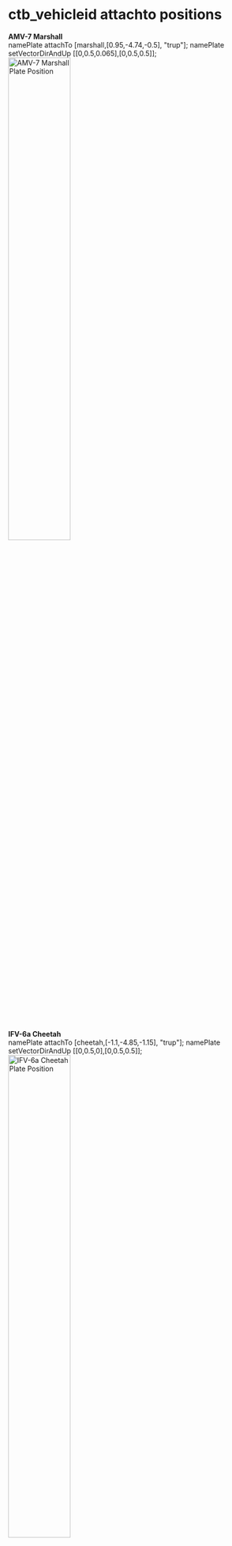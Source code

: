 ctb_vehicleid attachto positions
=============

<p>
	<b>AMV-7 Marshall</b>
	<br />namePlate attachTo [marshall,[0.95,-4.74,-0.5], "trup"]; namePlate setVectorDirAndUp [[0,0.5,0.065],[0,0.5,0.5]];
	<br /><a href="http://i.imgur.com/sBbGIEc.png" target="_blank"><img src="http://i.imgur.com/sBbGIEc.png" title="AMV-7 Marshall Plate Position" width="50%" height="50%" /></a>
</p>

<p>
	<b>IFV-6a Cheetah</b>
	<br />namePlate attachTo [cheetah,[-1.1,-4.85,-1.15], "trup"]; namePlate setVectorDirAndUp [[0,0.5,0],[0,0.5,0.5]];
	<br /><a href="http://i.imgur.com/UvOHUq1.png" target="_blank"><img src="http://i.imgur.com/UvOHUq1.png" title="IFV-6a Cheetah Plate Position" width="50%" height="50%" /></a>
</p>

<p>
	<b>IFV-6c Panther</b>
	<br />namePlate attachTo [panther,[-1.1,-4.85,-0.795], "trup"]; namePlate setVectorDirAndUp [[0,0.5,0],[0,0.5,0.5]];
	<br /><a href="http://i.imgur.com/CqWBAbD.png" target="_blank"><img src="http://i.imgur.com/CqWBAbD.png" title="IFV-6c Panther Plate Position" width="50%" height="50%" /></a>
</p>

<p>
	<b>M2A1 Slammer UP</b>
	<br />namePlate attachTo [slammer,[1.352,-4.405, -1.025], "trup"]; namePlate setVectorDirAndUp [[0,0.5,-0.18],[0,0.5,0.5]];
	<br /><a href="http://i.imgur.com/3Ih5l23.png" target="_blank"><img src="http://i.imgur.com/3Ih5l23.png" title="M2A1 Slammer Plate Position" width="50%" height="50%" /></a>
</p>

<p>
	<b>M4 Scorcher</b>
	<br />namePlate attachTo [scorcher,[1.352,-4.835, -1.37], "trup"]; namePlate setVectorDirAndUp [[0,0.5,-0.18],[0,0.5,0.5]];
	<br /><a href="http://i.imgur.com/rJ6j4wf.png" target="_blank"><img src="http://i.imgur.com/rJ6j4wf.png" title="M4 Scorcher Plate Position" width="50%" height="50%" /></a>
</p>

<p>
	<b>M5 Sandstorm MLRS</b>
	<br />namePlate attachTo [sandstorm,[1.352,-4.407,-0.15], "trup"]; namePlate setVectorDirAndUp [[0,0.5,-0.18],[0,0.5,0.5]];
	<br /><a href="http://i.imgur.com/7R849bK.png" target="_blank"><img src="http://i.imgur.com/7R849bK.png" title="M5 Sandstorm MLRS Plate Position" width="50%" height="50%" /></a>
</p>

<p>
	<b>AFV-4 Gorgon</b>
	<br />namePlate attachTo [gorgon,[1.53,-4.39,-0.85], "trup"]; namePlate setVectorDirAndUp [[0,0.5,0.18],[0,0.5,0.5]];
	<br /><a href="http://i.imgur.com/fHuyqMO.png" target="_blank"><img src="http://i.imgur.com/fHuyqMO.png" title="AFV-4 Gorgon Plate Position" width="50%" height="50%" /></a>
</p>

<p>
	<b>FV-720 Mora</b>
	<br />namePlate attachTo [mora,[-1.1,-3.871,-0.775], "trup"]; namePlate setVectorDirAndUp [[0,0.5,0],[0,0.5,0.5]];
	<br /><a href="http://i.imgur.com/NSid4Bz.png" target="_blank"><img src="http://i.imgur.com/NSid4Bz.png" title="FV-720 Mora Plate Position" width="50%" height="50%" /></a>
</p>

<p>
	<b>MBT-52 Kuma</b>
	<br />namePlate attachTo [kuma,[0.93,-5.7, -0.595], "trup"]; namePlate setVectorDirAndUp [[0,0.5,0],[0,0.5,0.5]];
	<br /><a href="http://i.imgur.com/bdX2OLJ.png" target="_blank"><img src="http://i.imgur.com/bdX2OLJ.png" title="MBT-52 Kuma Plate Position" width="50%" height="50%" /></a>
</p>